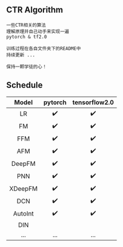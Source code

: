 ## CTR Algorithm

    一些CTR相关的算法
    理解原理并自己动手来实现一遍
    pytorch & tf2.0
    
    训练过程在各自文件夹下的README中
    持续更新 ...
    
    保持一颗学徒的心！
    

## Schedule

|  Model  | pytorch | tensorflow2.0 |
| :-----: | :-----: | :-----------: |
|   LR    |    :heavy_check_mark:     |        :heavy_check_mark:       |
|   FM    |     :heavy_check_mark:    |        :heavy_check_mark:       |
|   FFM   |      :heavy_check_mark:   |        :heavy_check_mark:       |
|   AFM   |     :heavy_check_mark:    |        :heavy_check_mark:       |
| DeepFM  |      :heavy_check_mark:   |        :heavy_check_mark:       |
|   PNN   |     :heavy_check_mark:    |          :heavy_check_mark:     |
| XDeepFM |      :heavy_check_mark:   |           :heavy_check_mark:    |
|   DCN   |      :heavy_check_mark:   |        :heavy_check_mark:     |
|  AutoInt | :heavy_check_mark:  | :heavy_check_mark:   |
|  DIN | |  |
|  ... |  ...  |  ...  |

